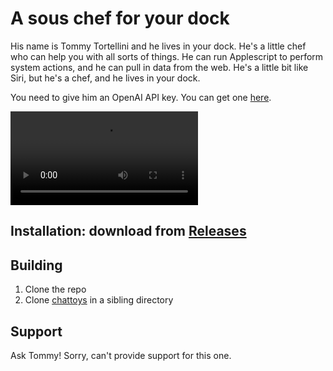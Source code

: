 # A sous chef for your dock

His name is Tommy Tortellini and he lives in your dock. He's a little chef who can help you with all sorts of things. He can run Applescript to perform system actions, and he can pull in data from the web. He's a little bit like Siri, but he's a chef, and he lives in your dock.

You need to give him an OpenAI API key. You can get one [here](https://platform.openai.com/).

![Video recording](/Images/Sous.mp4)

## Installation: download from [Releases](https://github.com/nate-parrott/sous/releases)

## Building

1. Clone the repo
2. Clone [chattoys](https://github.com/nate-parrott/chattoys) in a sibling directory

## Support

Ask Tommy! Sorry, can't provide support for this one.
